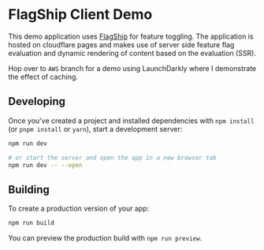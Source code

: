 # FlagShip Client Demo

This demo application uses [FlagShip](https://github.com/anoop-b/flagship) for feature toggling. The application is hosted on cloudflare pages and makes use of server side feature flag evaluation and dynamic rendering of content based on the evaluation (SSR).

Hop over to `AWS` branch for a demo using LaunchDarkly where I demonstrate the effect of caching.

## Developing

Once you've created a project and installed dependencies with `npm install` (or `pnpm install` or `yarn`), start a development server:

```bash
npm run dev

# or start the server and open the app in a new browser tab
npm run dev -- --open
```

## Building

To create a production version of your app:

```bash
npm run build
```

You can preview the production build with `npm run preview`.